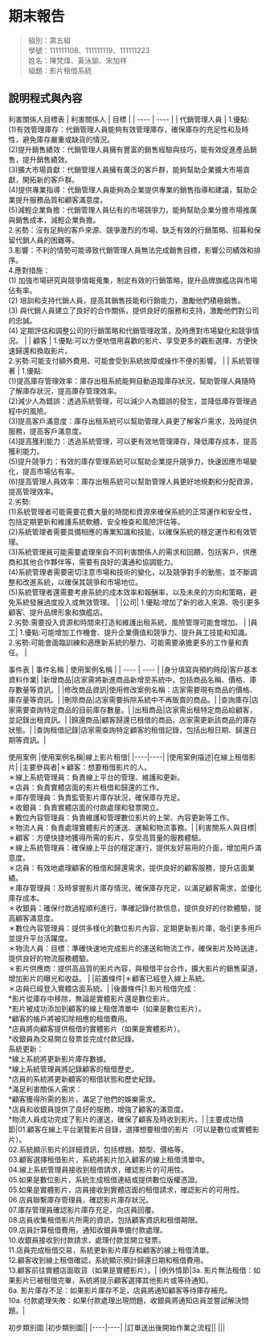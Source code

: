 # 期末報告
>
>組別：第五組
><br />
>學號：111111108、111111119、111111223
><br />
>姓名：陳梵煒、黃泳諭、宋加祥
><br />
組題：影片租借系統


## 說明程式與內容

利害關係人目標表
|  利害關係人  | 目標 |
| ---- | ---- |
| 代銷管理人員 | 1.優點:</br>(1)有效管理庫存：代銷管理人員能夠有效管理庫存，確保庫存的充足性和及時性，避免庫存嚴重或缺貨的情況。</br>(2)提升銷售績效：代銷管理人員擁有豐富的銷售經驗與技巧，能有效促進產品銷售，提升銷售績效。</br>(3)擴大市場貢獻：代銷管理人員擁有廣泛的客戶群，能夠幫助企業擴大市場貢獻，開拓新的客戶群。</br>(4)提供專業指導：代銷管理人員能夠為企業提供專業的銷售指導和建議，幫助企業提升服務品質和顧客滿意度。</br>(5)減輕企業負擔：代銷管理人員佔有的市場競爭力，能夠幫助企業分擔市場推廣與銷售成本，減輕企業負擔。</br>2.劣勢：沒有足夠的客戶來源、競爭激烈的市場、缺乏有效的行銷策略、招募和保留代銷人員的困難等。</br>3.影響：不利的情勢可能導致代銷管理人員無法完成銷售目標，影響公司績效和排序。</br>4.應對措施：</br>(1) 加強市場研究與競爭情報蒐集，制定有效的行銷策略，提升品牌旗艦店與市場佔有率。</br>(2) 培訓和支持代銷人員，提高其銷售技能和行銷能力，激勵他們積極銷售。</br>(3) 與代銷人員建立了良好的合作關係，提供良好的服務和支持，激勵他們對公司的忠誠。</br>(4) 定期評估和調整公司的行銷策略和代銷管理政策，及時應對市場變化和競爭情況。 |
| 顧客 | 1.優點:可以方便地借用喜歡的影片、享受更多的觀影選擇、方便快速歸還和換取影片。</br>2.劣勢:可能支付額外費用、可能會受到系統故障或操作不便的影響。 |
| 系統管理著 | 1.優點:</br>(1)提高庫存管理效率：庫存出租系統能夠自動追蹤庫存狀況，幫助管理人員隨時了解庫存狀況，提高庫存管理效率。</br>(2)減少人為錯誤：透過系統管理，可以減少人為錯誤的發生，並降低庫存管理過程中的風險。</br>(3)提高客戶滿意度：庫存出租系統可以幫助管理人員更了解客戶需求，及時提供服務，提高客戶滿意度。</br>(4)提高獲利能力：透過系統管理，可以更有效地管理庫存，降低庫存成本，提高獲利能力。</br>(5)提升競爭力：有效的庫存管理系統可以幫助企業提升競爭力，快速因應市場變化，提高市場佔有率。</br>(6)提高管理人員效率：庫存出租系統可以幫助管理人員更好地規劃和分配資源，提高管理效率。</br>2.劣勢:</br>(1)系統管理者可能需要花費大量的時間和資源來確保系統的正常運作和安全性，包括定期更新和維護系統軟體、安全檢查和風險評估等。</br>(2)系統管理者需要具備相應的專業知識和技能，以確保系統的穩定運作和有效管理。</br>(3)系統管理員可能需要處理來自不同利害關係人的需求和回饋，包括客戶、供應商和其他合作夥伴等，需要有良好的溝通和協調能力。</br>(4)系統管理者需要密切注意市場和技術的變化，以及競爭對手的動態，並不斷調整和改進系統，以確保其競爭和市場地位。</br>(5)系統管理者還需要考慮系統的成本效率和報酬率，以及未來的方向和策略，避免系統發展過度投入或無效管理。 |
|公司| 1.優點:增加了新的收入來源、吸引更多顧客、提升品牌形象和旗艦店。</br>2.劣勢:需要投入資源和時間來打造和維護出租系統、風險管理可能會增加。 |
|員工| 1.優點:可能增加工作機會、提升企業價值和競爭力、提升員工技能和知識。</br>2.劣勢:可能會面臨訓練和適應新系統的壓力、可能需要承擔更多的工作量和責任。 |

事件表
| 事件名稱 | 使用案例名稱 |
| ---- | ---- |
|身分填寫與預約時段|客戶基本資料作業|
|新增商品|店家需將新進商品新增至系統中，包括商品名稱、價格、庫存數量等資訊。|
|修改商品資訊|使用修改案例名稱：店家需要現有商品的價格、庫存量等資訊。|
|刪除商品|店家需要拆除系統中不再販賣的商品。|
|查詢庫存|店家需要查詢特定商品的目前庫存數量。|
|出租商品|店家需出租特定商品給顧客，並記錄出租資訊。|
|歸還商品|顧客歸還已租借的商品，店家需更新該商品的庫存狀態。|
|查詢租借記錄|店家需查詢特定顧客的租借記錄，包括出租日期、歸還日期等資訊。|

使用案例
|使用案例名稱|線上影片租借|
|----|----|
|使用案例描述|在線上租借影片|
|主要參與者|＊顧客：想要租借影片的人。 </br>＊線上系統管理員：負責線上平台的管理、維護和更新。 </br> ＊店員：負責實體店面的影片租借和歸還的工作。 </br> ＊庫存管理員：負責監管影片庫存狀況，確保庫存充足。 </br> ＊收銀員：負責實體店面的付款處理和發票開立。</br>＊數位內容管理員：負責維護和管理數位影片的上架、內容更新等工作。</br>＊物流人員：負責處理實體影片的運送、運輸和物流事務。|
|利害關系人與目標|＊顧客：方便快捷地獲得所需的影片，享受高質量的服務體驗。</br>＊線上系統管理員：確保線上平台的穩定運行，提供友好易用的介面，增加用戶滿意度。</br>＊店員：有效地處理顧客的租借和歸還需求，提供良好的顧客服務，提升店面業績。</br>＊庫存管理員：及時掌握影片庫存情況，確保庫存充足，以滿足顧客需求，並優化庫存成本。</br>＊收銀員：確保付款過程順利進行，準確記錄付款信息，提供良好的付款體驗，提高顧客滿意度。</br>＊數位內容管理員：提供多樣化的數位影片內容，定期更新影片庫，吸引更多用戶並提升平台活躍度。</br>＊物流人員：目標：準確快速地完成影片的運送和物流工作，確保影片及時送達，提供良好的物流服務體驗。</br>＊影片供應商：提供高品質的影片內容，與租借平台合作，擴大影片的銷售渠道，增加影片的曝光和收益。 |
|前置條件|＊顧客已經登入線上系統。</br>＊店員已經登入實體店面系統。|
|後置條件|1.影片租借完成：</br>*影片從庫存中移除，無論是實體影片還是數位影片。</br>*影片被成功添加到顧客的線上租借清單中（如果是數位影片）。</br>*顧客的帳戶將被扣除相應的租借費用。</br>*店員將向顧客提供租借的實體影片（如果是實體影片）。</br>*收銀員為交易開立發票並完成付款記錄。</br>系統更新：</br>*線上系統將更新影片庫存數據。</br>*線上系統管理員將記錄顧客的租借歷史。</br>*店員的系統將更新顧客的租借狀態和歷史紀錄。</br>*滿足利害關係人需求：</br>*顧客獲得所需的影片，滿足了他們的娛樂需求。</br>*店員和收銀員提供了良好的服務，增強了顧客的滿意度。</br>*物流人員成功完成了影片的運送，確保了顧客及時收到影片。|
|主要成功情節|01.顧客在線上平台瀏覽影片目錄，選擇想要租借的影片（可以是數位或實體影片）。</br>02.系統顯示影片的詳細資訊，包括標題、類型、價格等。</br>03.顧客選擇租借影片，系統將影片加入顧客的線上租借清單中。</br>04.線上系統管理員接收到租借請求，確認影片的可用性。</br>05.如果是數位影片，系統生成租借連結或提供數位版權憑證。</br>05.如果是實體影片，店員接收到實體店面的租借請求，確認影片的可用性。</br>06.店員聯繫庫存管理員，確認影片庫存狀況。</br>07.庫存管理員確認影片庫存充足，向店員回覆。</br>08.店員收集租借影片所需的資訊，包括顧客資訊和租借期限。</br>09.店員計算租借費用，通知收銀員準備付款處理。</br>10.收銀員接收到付款請求，處理付款並開立發票。</br>11.店員完成租借交易，系統更新影片庫存和顧客的線上租借清單。</br>12.顧客收到線上租借確認，系統顯示預計歸還日期和租借費用。</br>13.顧客前往實體店面取貨（如果是實體影片）。|
|例外情節|3a. 影片無法租借：如果影片已被租借完畢，系統將提示顧客選擇其他影片或等待通知。</br>6a. 影片庫存不足：如果影片庫存不足，店員將通知顧客等待庫存補充。</br>10a. 付款處理失敗：如果付款處理出現問題，收銀員將通知店員並嘗試解決問題。|

初步類別圖
|初步類別圖||
|----|----|
|訂單送出後開始作業之流程||
|||